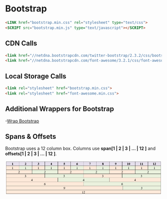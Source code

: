 # Bootstrap

```html
<LINK href="bootstrap.min.css" rel="stylesheet" type="text/css">
<SCRIPT src="bootstrap.min.js" type="text/javascript"></SCRIPT>
```

## CDN Calls
```html
<link href="//netdna.bootstrapcdn.com/twitter-bootstrap/2.3.2/css/bootstrap-combined.no-icons.min.css" rel="stylesheet">
<link href="//netdna.bootstrapcdn.com/font-awesome/3.2.1/css/font-awesome.css" rel="stylesheet">
```

## Local Storage Calls
```html
<link rel="stylesheet" href="bootstrap.min.css">
<link rel="stylesheet" href="font-awesome.min.css">
```

## Additional Wrappers for Bootstrap
-[Wrap Bootstrap](https://wrapbootstrap.com) 

## Spans & Offsets
Bootstrap uses a 12 column box. Columns use **span[1 | 2 | 3 | … | 12 ]** and **offsets[1 | 2 | 3 | … | 12 ]**.

![Spans&Offsets](Spans%20%26%20Offsets.PNG)

